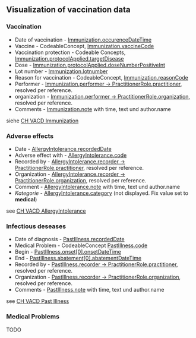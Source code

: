 ## Visualization of vaccination data

### Vaccination

- Date of vaccination - [Immunization.occurenceDateTime](http://fhir.ch/ig/ch-vacd/StructureDefinition-ch-vacd-immunization-definitions.html#Immunization.occurrence[x]:occurrenceDateTime)
- Vaccine - CodeableConcept, [Immunization.vaccineCode](http://fhir.ch/ig/ch-vacd/StructureDefinition-ch-vacd-immunization-definitions.html#Immunization.vaccineCode)
- Vaccination protection - Codeable Concepts, [Immunization.protocolApplied.targetDisease](http://fhir.ch/ig/ch-vacd/StructureDefinition-ch-vacd-immunization-definitions.html#Immunization.protocolApplied.targetDisease)
- Dose - [Immunization.protocolApplied.doseNumberPositiveInt](http://fhir.ch/ig/ch-vacd/StructureDefinition-ch-vacd-immunization-definitions.html#Immunization.protocolApplied.doseNumber[x]:doseNumberPositiveInt)
- Lot number - [Immunization.lotnumber](http://fhir.ch/ig/ch-vacd/StructureDefinition-ch-vacd-immunization-definitions.html#Immunization.lotNumber)
- Reason for vaccination - CodeableConcept, [Immunization.reasonCode](http://fhir.ch/ig/ch-vacd/StructureDefinition-ch-vacd-immunization-definitions.html#Immunization.reasonCode)
- Performer - [Immunization.performer -> PractitionerRole.practitioner](http://fhir.ch/ig/ch-vacd/StructureDefinition-ch-vacd-immunization-definitions.html#Immunization.performer), resolved per reference.
- organization - [Immunization.performer -> PractitionerRole.organization](http://fhir.ch/ig/ch-vacd/StructureDefinition-ch-vacd-immunization-definitions.html#Immunization.performer), resolved per reference.
- Comments - [Immunization.note](http://fhir.ch/ig/ch-vacd/StructureDefinition-ch-vacd-immunization-definitions.html#Immunization.note) with time, text und author.name

siehe [CH VACD Immunization](http://fhir.ch/ig/ch-vacd/StructureDefinition-ch-vacd-immunization.html)

### Adverse effects

- Date - [AllergyIntolerance.recordedDate](http://fhir.ch/ig/ch-vacd/StructureDefinition-ch-vacd-allergyintolerances-definitions.html#AllergyIntolerance.recordedDate)
- Adverse effect with - [AllergyIntolerance.code](http://fhir.ch/ig/ch-vacd/StructureDefinition-ch-vacd-allergyintolerances-definitions.html#AllergyIntolerance.code)
- Recorded by - [AllergyIntolerance.recorder -> PractitionerRole.practitioner](http://fhir.ch/ig/ch-vacd/StructureDefinition-ch-vacd-allergyintolerances-definitions.html#AllergyIntolerance.recorder), resolved per reference.
- Organization - [AllergyIntolerance.recorder -> PractitionerRole.organization](http://fhir.ch/ig/ch-vacd/StructureDefinition-ch-vacd-allergyintolerances-definitions.html#AllergyIntolerance.recorder), resolved per reference.
- Comment - [AllergyIntolerance.note](http://fhir.ch/ig/ch-vacd/StructureDefinition-ch-vacd-allergyintolerances-definitions.html#AllergyIntolerance.note) with time, text und author.name
- *Kategorie* - [AllergyIntolerance.category](http://fhir.ch/ig/ch-vacd/StructureDefinition-ch-vacd-allergyintolerances-definitions.html#AllergyIntolerance.category) (not displayed. Fix value set to **medical**)

see [CH VACD AllergyIntolerance](http://fhir.ch/ig/ch-vacd/StructureDefinition-ch-vacd-allergyintolerances.html)

### Infectious deseases

- Date of diagnosis - [PastIllness.recordedDate](http://fhir.ch/ig/ch-vacd/StructureDefinition-ch-vacd-pastillnesses-definitions.html#Condition.recordedDate)
- Medical Problem - CodeableConcept [PastIllness.code](http://fhir.ch/ig/ch-vacd/StructureDefinition-ch-vacd-pastillnesses-definitions.html#Condition.code)
- Begin - [PastIllness.onset[0].onsetDateTime](http://fhir.ch/ig/ch-vacd/StructureDefinition-ch-vacd-pastillnesses-definitions.html#Condition.onset)
- End - [PastIllness.abatement[0].abatementDateTime](http://fhir.ch/ig/ch-vacd/StructureDefinition-ch-vacd-pastillnesses-definitions.html#Condition.abatement)
- Recorded by - [PastIllness.recorder -> PractitionerRole.practitioner](http://fhir.ch/ig/ch-vacd/StructureDefinition-ch-vacd-pastillnesses-definitions.html#Condition.recorder), resolved per reference.
- Organization - [PastIllness.recorder -> PractitionerRole.organization](http://fhir.ch/ig/ch-vacd/StructureDefinition-ch-vacd-pastillnesses-definitions.html#Condition.recorder), resolved per reference.
- Comments - [PastIllness.note](http://fhir.ch/ig/ch-vacd/StructureDefinition-ch-vacd-pastillnesses-definitions.html#Condition.note) with time, text und author.name

see [CH VACD Past Illness](http://fhir.ch/ig/ch-vacd/StructureDefinition-ch-vacd-pastillnesses-definitions.html#Condition.recordedDater.ch/ig/ch-vacd/StructureDefinition-ch-vacd-pastillnesses.html)

### Medical Problems
TODO

